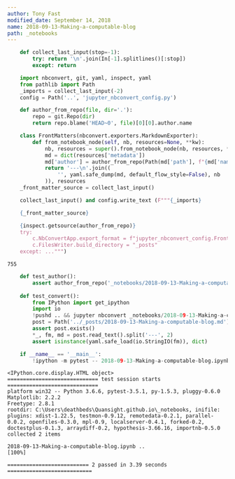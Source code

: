 ```yaml
---
author: Tony Fast
modified_date: September 14, 2018
name: 2018-09-13-Making-a-computable-blog
path: _notebooks
---
```





```python
    def collect_last_input(stop=-1):
        try: return '\n'.join(In[-1].splitlines()[:stop])
        except: return 
```


```python
    import nbconvert, git, yaml, inspect, yaml
    from pathlib import Path
    _imports = collect_last_input(-2)
    config = Path('..', 'jupyter_nbconvert_config.py')
```


```python
    def author_from_repo(file, dir='.'):
        repo = git.Repo(dir)
        return repo.blame('HEAD~0', file)[0][0].author.name
```


```python
    class FrontMatters(nbconvert.exporters.MarkdownExporter):
        def from_notebook_node(self, nb, resources=None, **kw):
            nb, resources = super().from_notebook_node(nb, resources, **kw)
            md = dict(resources['metadata'])
            md['author'] = author_from_repo(Path(md['path'], f"{md['name']}.ipynb"))
            return '---\n'.join((
                '', yaml.safe_dump(md, default_flow_style=False), nb
            )), resources
    _front_matter_source = collect_last_input()
```


```python
    collect_last_input() and config.write_text (F"""{_imports}

    {_front_matter_source}

    {inspect.getsource(author_from_repo)}
    try:
        c.NbConvertApp.export_format = f"jupyter_nbconvert_config.FrontMatters"
        c.FilesWriter.build_directory = "_posts"
    except: ...""")
```




    755




```python
    def test_author():
        assert author_from_repo('_notebooks/2018-09-13-Making-a-computable-blog.ipynb', dir='..') == 'Tony Fast'
        
    def test_convert():
        from IPython import get_ipython
        import io
        !pushd .. && jupyter nbconvert _notebooks/2018-09-13-Making-a-computable-blog.ipynb
        post = Path('../_posts/2018-09-13-Making-a-computable-blog.md')
        assert post.exists()
        *_, fm, md = post.read_text().split('---', 2)
        assert isinstance(yaml.safe_load(io.StringIO(fm)), dict)
```


```python
    if __name__ == '__main__':
        !ipython -m pytest -- 2018-09-13-Making-a-computable-blog.ipynb
```

    <IPython.core.display.HTML object>
    ============================= test session starts =============================
    platform win32 -- Python 3.6.6, pytest-3.5.1, py-1.5.3, pluggy-0.6.0
    Matplotlib: 2.2.2
    Freetype: 2.8.1
    rootdir: C:\Users\deathbeds\Quansight.github.io\_notebooks, inifile:
    plugins: xdist-1.22.5, testmon-0.9.12, remotedata-0.2.1, parallel-0.0.2, openfiles-0.3.0, mpl-0.9, localserver-0.4.1, forked-0.2, doctestplus-0.1.3, arraydiff-0.2, hypothesis-3.66.16, importnb-0.5.0
    collected 2 items
    
    2018-09-13-Making-a-computable-blog.ipynb ..                             [100%]
    
    ========================== 2 passed in 3.39 seconds ===========================



```python

```


```python

```
